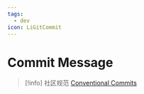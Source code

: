 ```yaml
---
tags:
  - dev
icon: LiGitCommit
---
```


# Commit Message

> [!info] 社区规范
> [Conventional Commits](https://www.conventionalcommits.org)
